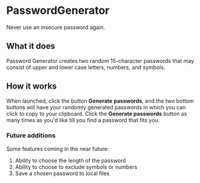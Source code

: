 # PasswordGenerator
Never use an insecure password again.

## What it does
Password Generator creates two random 15-character passwords that may consist of upper and lower case letters, numbers, and symbols.

## How it works
When launched, click the button **Generate passwords**, and the two bottom buttons will have your randomly generated passwords in which you can click to copy to your
clipboard. Click the **Generate passwords** button as many times as you'd like till you find a password that fits you.

### Future additions
Some features coming in the near future:
1. Ability to choose the length of the password
2. Ability to choose to exclude symbols or numbers
3. Save a chosen password to local files
